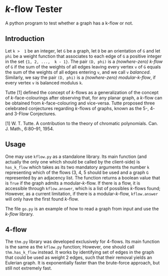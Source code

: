# _k_-flow Tester

A python program to test whether a graph has a k-flow or not.

## Introduction

Let  `k >  1`  be an  integer,  let `G`  be  a graph,  let  `D` be  an orientation  of  `G` and  let  `phi`  be  a weight  function  that associates to each edge of `G` a  positive integer in the set `{1, 2, ...,  k - 1}`. The  pair  `(D, phi)`  is a  _(nowhere-zero) k-flow_  of `G`  if  the sum of the weights of  all edges leaving every  vertex `v` of `G` equals the sum of the weights of all edges entering `v`, and we call `v` _balanced_. Similarly, we say the  pair  `(D, phi)`  is a  _(nowhere-zero) modular-k-flow_, if every vertex `v` is balanced modulus `k`.

Tutte [1]  defined   the   concept  of   _k_-flows   as   a generalization of  the concept of _k_-face-colourings  after observing that,  for  any planar  graph,  a  _k_-flow  can  be obtained  from _k_-face-colouring   and   vice-versa. Tutte  proposed three celebrated conjectures  regarding _k_-flows of graphs, known as the 5-, 4- and 3-Flow Conjectures.

[1] W. T. Tutte. A contribution to the theory of chromatic polynomials. Can. J. Math., 6:80–91, 1954.

## Usage

One may use `kflow.py` as a standalone library. Its main function (and actually the only one which should be called by the client-side) is `has_k_flow` which takes as its two mandatory arguments the number `k` representing which of the flows (3, 4, 5 should be used and a graph `G` represented by an adjacency list. The function returns a boolean value that is `True` if the graph admits a modular-_k_-flow. If there is a flow, it is accessible through `kflow.answer`, which is a list of possibles _k_-flows found; However, as a current limitation, if there is a modular-_k_-flow, `kflow.answer` will only have the first found _k_-flow.

The file `go.py` is an example of how to read a graph from input and use the _k-flow_ library.

## 4-flow

The `thm.py` library was developed exclusively for 4-flows. Its main function is the same as the `kflow.py` function; However, one should call `thm.has_k_flow` instead. It works by identifying set of edges in the graph that could be used as weight 2 edges, such that their removal yields an Eulerian graph. It is exponentially faster than the brute-force approach, but still not extremely fast.
